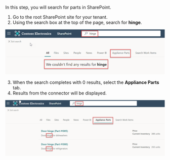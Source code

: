 <!-- markdownlint-disable MD002 MD025 MD041 -->

In this step, you will search for parts in SharePoint.

1. Go to the root SharePoint site for your tenant.
2. Using the search box at the top of the page, search for **hinge**.

![Example of search for the word hinge returning no results](images/connectors-images/build19.png)

3. When the search completes with 0 results, select the **Appliance Parts** tab.
4. Results from the connector will be displayed.

![Example of search results for the word connector](images/connectors-images/build20.png)
